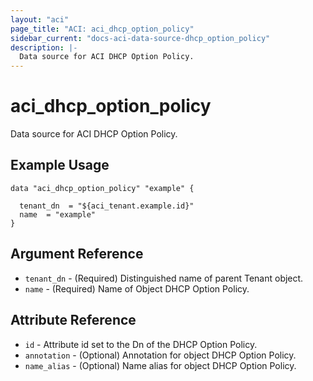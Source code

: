 ```yaml
---
layout: "aci"
page_title: "ACI: aci_dhcp_option_policy"
sidebar_current: "docs-aci-data-source-dhcp_option_policy"
description: |-
  Data source for ACI DHCP Option Policy.
---
```


# aci_dhcp_option_policy

Data source for ACI DHCP Option Policy.

## Example Usage

```hcl
data "aci_dhcp_option_policy" "example" {

  tenant_dn  = "${aci_tenant.example.id}"
  name  = "example"
}
```

## Argument Reference

- `tenant_dn` - (Required) Distinguished name of parent Tenant object.
- `name` - (Required) Name of Object  DHCP Option Policy.

## Attribute Reference

- `id` - Attribute id set to the Dn of the DHCP Option Policy.
- `annotation` - (Optional) Annotation for object  DHCP Option Policy.
- `name_alias` - (Optional) Name alias for object  DHCP Option Policy.
